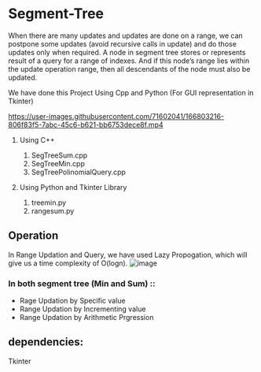 # Segment-Tree

When there are many updates and updates are done on a range, we can postpone some updates (avoid recursive calls in update) and do those updates only when required.
A node in segment tree stores or represents result of a query for a range of indexes. And if this node’s range lies within the update operation range, then all descendants of the node must also be updated.


We have done this Project Using Cpp and Python (For GUI representation in Tkinter)



https://user-images.githubusercontent.com/71602041/166803216-806f83f5-7abc-45c6-b621-bb6753dece8f.mp4



1. Using C++
    1. SegTreeSum.cpp
    2. SegTreeMin.cpp
    3. SegTreePolinomialQuery.cpp




2. Using Python and Tkinter Library
    1. treemin.py 
    2. rangesum.py 

## Operation

In Range Updation and Query, we have used Lazy Propogation, which will give us a time complexity of O(logn).
![image](https://user-images.githubusercontent.com/71602041/166803426-cabcfe2f-fea0-4b02-a0aa-b02cdab45919.png)


### In both segment tree (Min and Sum) :: 
* Rage Updation by Specific value
* Range Updation by Incrementing value
* Range Updation by Arithmetic Prgression

## dependencies:
Tkinter

